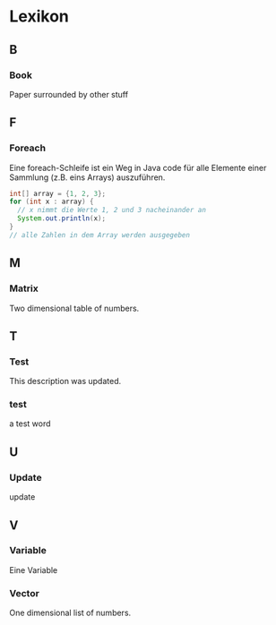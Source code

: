 # Lexikon

## B

### Book

Paper surrounded by other stuff

## F

### Foreach

Eine foreach-Schleife ist ein Weg in Java code für alle Elemente einer Sammlung (z.B. eins Arrays) auszuführen.

```java
int[] array = {1, 2, 3};
for (int x : array) {
  // x nimmt die Werte 1, 2 und 3 nacheinander an
  System.out.println(x);
}
// alle Zahlen in dem Array werden ausgegeben
```

## M

### Matrix

Two dimensional table of numbers.

## T

### Test

This description was updated.

### test

a test word

## U

### Update

update

## V

### Variable

Eine Variable

### Vector

One dimensional list of numbers.
